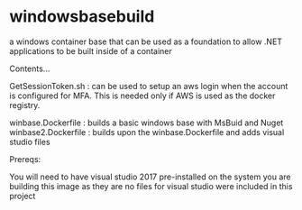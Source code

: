 # windowsbasebuild
a windows container base that can be used as a foundation to allow .NET applications to be built inside of a container


Contents...

GetSessionToken.sh : can be used to setup an aws login when the account is configured for MFA.  This is needed only if AWS is used as the docker registry.

winbase.Dockerfile : builds a basic windows base with MsBuid and Nuget
winbase2.Dockerfile : builds upon the winbase.Dockerfile and adds visual studio files 


Prereqs:

You will need to have visual studio 2017 pre-installed on the system you are building this image as they are no files for visual studio were included in this project